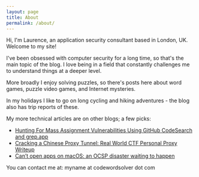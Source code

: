 ```yaml
---
layout: page
title: About
permalink: /about/
---
```


Hi, I'm Laurence, an application security consultant based in London, UK. Welcome to my site!

I've been obsessed with computer security for a long time, so that's the main topic of the blog. I love being in a field that constantly challenges me to understand things at a deeper level.

More broadly I enjoy solving puzzles, so there's posts here about word games, puzzle video games, and Internet mysteries.

In my holidays I like to go on long cycling and hiking adventures - the blog also has trip reports of these.

My more technical articles are on other blogs; a few picks:

 - [Hunting For Mass Assignment Vulnerabilities Using GitHub CodeSearch and grep.app](https://blog.includesecurity.com/2022/07/hunting-for-mass-assignment-vulnerabilities-using-github-codesearch-and-grep-app/)
 - [Cracking a Chinese Proxy Tunnel: Real World CTF Personal Proxy Writeup](https://blog.cryptohack.org/cracking-chinese-proxy-realworldctf)
 - [Can’t open apps on macOS: an OCSP disaster waiting to happen](https://blog.cryptohack.org/macos-ocsp-disaster)

You can contact me at: myname at codewordsolver dot com
